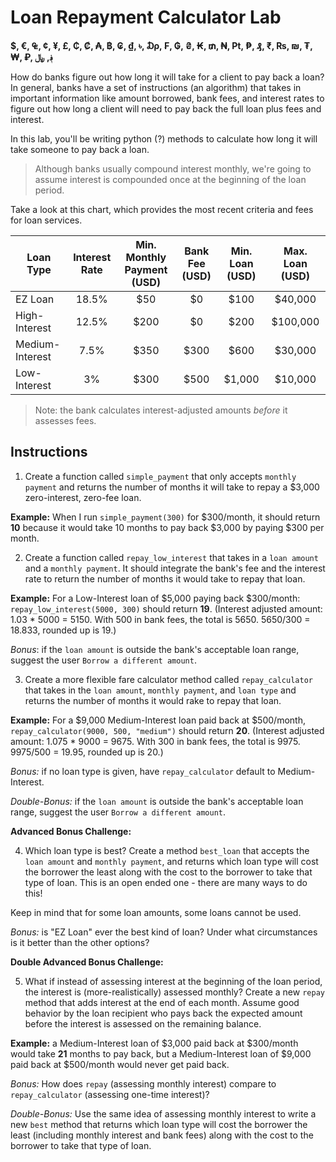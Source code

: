 # Loan Repayment Calculator Lab

**$, €, ₠, ¢, ¥, £, ₵, ₡, ₳, ฿, ₢, ₫, ৳, ₯, ₣, ₲, ₴, ₭, ₥, ₦, ₧, ₱, ₰, ₹, ₨, ₪, ₮, ₩, ₽, ؋, ﷼**

How do banks figure out how long it will take for a client to pay back a loan? In general, banks have a set of instructions (an algorithm) that takes in important information like amount borrowed, bank fees, and interest rates to figure out how long a client will need to pay back the full loan plus fees and interest.

In this lab, you'll be writing python (?) methods to calculate how long it will take someone to pay back a loan.

> Although banks usually compound interest monthly, we're going to assume interest is compounded once at the beginning of the loan period.

Take a look at this chart, which provides the most recent criteria and fees for loan services.

| Loan Type | Interest Rate | Min. Monthly Payment (USD) | Bank Fee (USD) | Min. Loan (USD) | Max. Loan (USD) |
| --- | :---: | :---: | :---: | :---: | :---: |
| EZ Loan | 18.5% | $50 | $0 | $100 | $40,000 |
| High-Interest | 12.5% | $200 | $0 | $200 | $100,000 |
| Medium-Interest | 7.5% | $350 | $300 | $600 | $30,000 |
| Low-Interest | 3% | $300 | $500 | $1,000 | $10,000 |

> Note: the bank calculates interest-adjusted amounts *before* it assesses fees.

## Instructions

1) Create a function called `simple_payment` that only accepts `monthly payment` and returns the number of months it will take to repay a $3,000 zero-interest, zero-fee loan.

**Example:** When I run `simple_payment(300)` for $300/month, it should return **10** because it would take 10 months to pay back $3,000 by paying $300 per month.

2) Create a function called `repay_low_interest` that takes in a `loan amount` and a `monthly payment`. It should integrate the bank's fee and the interest rate to return the number of months it would take to repay that loan.

**Example:** For a Low-Interest loan of $5,000 paying back $300/month: `repay_low_interest(5000, 300)` should return **19**. (Interest adjusted amount: 1.03 * 5000 = 5150. With 500 in bank fees, the total is 5650. 5650/300 = 18.833, rounded up is 19.)

*Bonus*: if the `loan amount` is outside the bank's acceptable loan range, suggest the user `Borrow a different amount`.

3) Create a more flexible fare calculator method called `repay_calculator` that takes in the `loan amount`, `monthly payment`, and `loan type` and returns the number of months it would rake to repay that loan.

**Example:** For a $9,000 Medium-Interest loan paid back at $500/month, `repay_calculator(9000, 500, "medium")` should return **20**. (Interest adjusted amount: 1.075 * 9000 = 9675. With 300 in bank fees, the total is 9975. 9975/500 = 19.95, rounded up is 20.)

*Bonus:* if no loan type is given, have `repay_calculator` default to Medium-Interest.

*Double-Bonus:* if the `loan amount` is outside the bank's acceptable loan range, suggest the user `Borrow a different amount`.

**Advanced Bonus Challenge:**

4) Which loan type is best? Create a method `best_loan` that accepts the `loan amount` and `monthly payment`, and returns which loan type will cost the borrower the least along with the cost to the borrower to take that type of loan. This is an open ended one - there are many ways to do this!

Keep in mind that for some loan amounts, some loans cannot be used.

*Bonus:* is "EZ Loan" ever the best kind of loan? Under what circumstances is it better than the other options?

**Double Advanced Bonus Challenge:**

5) What if instead of assessing interest at the beginning of the loan period, the interest is (more-realistically) assessed monthly? Create a new `repay` method that adds interest at the end of each month. Assume good behavior by the loan recipient who pays back the expected amount before the interest is assessed on the remaining balance.

**Example:** a Medium-Interest loan of $3,000 paid back at $300/month would take **21** months to pay back, but a Medium-Interest loan of $9,000 paid back at $500/month would never get paid back.

*Bonus:* How does `repay` (assessing monthly interest) compare to `repay_calculator` (assessing one-time interest)?

*Double-Bonus:* Use the same idea of assessing monthly interest to write a new `best` method that returns which loan type will cost the borrower the least (including monthly interest and bank fees) along with the cost to the borrower to take that type of loan.
